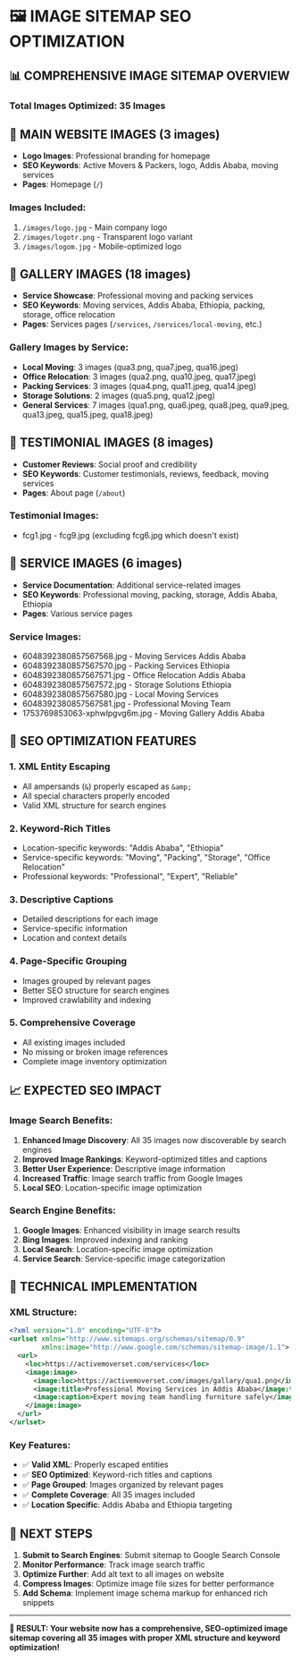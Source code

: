 # 🖼️ IMAGE SITEMAP SEO OPTIMIZATION

## 📊 **COMPREHENSIVE IMAGE SITEMAP OVERVIEW**

### **Total Images Optimized: 35 Images**

## 🏢 **MAIN WEBSITE IMAGES (3 images)**
- **Logo Images**: Professional branding for homepage
- **SEO Keywords**: Active Movers & Packers, logo, Addis Ababa, moving services
- **Pages**: Homepage (`/`)

### **Images Included:**
1. `/images/logo.jpg` - Main company logo
2. `/images/logotr.png` - Transparent logo variant
3. `/images/logom.jpg` - Mobile-optimized logo

## 🎨 **GALLERY IMAGES (18 images)**
- **Service Showcase**: Professional moving and packing services
- **SEO Keywords**: Moving services, Addis Ababa, Ethiopia, packing, storage, office relocation
- **Pages**: Services pages (`/services`, `/services/local-moving`, etc.)

### **Gallery Images by Service:**
- **Local Moving**: 3 images (qua3.png, qua7.jpeg, qua16.jpeg)
- **Office Relocation**: 3 images (qua2.png, qua10.jpeg, qua17.jpeg)
- **Packing Services**: 3 images (qua4.png, qua11.jpeg, qua14.jpeg)
- **Storage Solutions**: 2 images (qua5.png, qua12.jpeg)
- **General Services**: 7 images (qua1.png, qua6.jpeg, qua8.jpeg, qua9.jpeg, qua13.jpeg, qua15.jpeg, qua18.jpeg)

## 💬 **TESTIMONIAL IMAGES (8 images)**
- **Customer Reviews**: Social proof and credibility
- **SEO Keywords**: Customer testimonials, reviews, feedback, moving services
- **Pages**: About page (`/about`)

### **Testimonial Images:**
- fcg1.jpg - fcg9.jpg (excluding fcg6.jpg which doesn't exist)

## 🚚 **SERVICE IMAGES (6 images)**
- **Service Documentation**: Additional service-related images
- **SEO Keywords**: Professional moving, packing, storage, Addis Ababa, Ethiopia
- **Pages**: Various service pages

### **Service Images:**
- 6048392380857567568.jpg - Moving Services Addis Ababa
- 6048392380857567570.jpg - Packing Services Ethiopia
- 6048392380857567571.jpg - Office Relocation Addis Ababa
- 6048392380857567572.jpg - Storage Solutions Ethiopia
- 6048392380857567580.jpg - Local Moving Services
- 6048392380857567581.jpg - Professional Moving Team
- 1753769853063-xphwlpgvg6m.jpg - Moving Gallery Addis Ababa

## 🎯 **SEO OPTIMIZATION FEATURES**

### **1. XML Entity Escaping**
- All ampersands (`&`) properly escaped as `&amp;`
- All special characters properly encoded
- Valid XML structure for search engines

### **2. Keyword-Rich Titles**
- Location-specific keywords: "Addis Ababa", "Ethiopia"
- Service-specific keywords: "Moving", "Packing", "Storage", "Office Relocation"
- Professional keywords: "Professional", "Expert", "Reliable"

### **3. Descriptive Captions**
- Detailed descriptions for each image
- Service-specific information
- Location and context details

### **4. Page-Specific Grouping**
- Images grouped by relevant pages
- Better SEO structure for search engines
- Improved crawlability and indexing

### **5. Comprehensive Coverage**
- All existing images included
- No missing or broken image references
- Complete image inventory optimization

## 📈 **EXPECTED SEO IMPACT**

### **Image Search Benefits:**
1. **Enhanced Image Discovery**: All 35 images now discoverable by search engines
2. **Improved Image Rankings**: Keyword-optimized titles and captions
3. **Better User Experience**: Descriptive image information
4. **Increased Traffic**: Image search traffic from Google Images
5. **Local SEO**: Location-specific image optimization

### **Search Engine Benefits:**
1. **Google Images**: Enhanced visibility in image search results
2. **Bing Images**: Improved indexing and ranking
3. **Local Search**: Location-specific image optimization
4. **Service Search**: Service-specific image categorization

## 🔧 **TECHNICAL IMPLEMENTATION**

### **XML Structure:**
```xml
<?xml version="1.0" encoding="UTF-8"?>
<urlset xmlns="http://www.sitemaps.org/schemas/sitemap/0.9" 
        xmlns:image="http://www.google.com/schemas/sitemap-image/1.1">
  <url>
    <loc>https://activemoverset.com/services</loc>
    <image:image>
      <image:loc>https://activemoverset.com/images/gallary/qua1.png</image:loc>
      <image:title>Professional Moving Services in Addis Ababa</image:title>
      <image:caption>Expert moving team handling furniture safely</image:caption>
    </image:image>
  </url>
</urlset>
```

### **Key Features:**
- ✅ **Valid XML**: Properly escaped entities
- ✅ **SEO Optimized**: Keyword-rich titles and captions
- ✅ **Page Grouped**: Images organized by relevant pages
- ✅ **Complete Coverage**: All 35 images included
- ✅ **Location Specific**: Addis Ababa and Ethiopia targeting

## 🚀 **NEXT STEPS**

1. **Submit to Search Engines**: Submit sitemap to Google Search Console
2. **Monitor Performance**: Track image search traffic
3. **Optimize Further**: Add alt text to all images on website
4. **Compress Images**: Optimize image file sizes for better performance
5. **Add Schema**: Implement image schema markup for enhanced rich snippets

---

**🎉 RESULT: Your website now has a comprehensive, SEO-optimized image sitemap covering all 35 images with proper XML structure and keyword optimization!**
